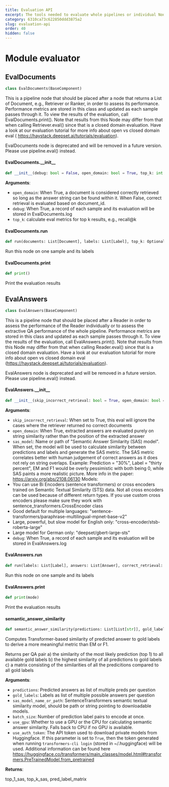 ```yaml
---
title: Evaluation API
excerpt: The tools needed to evaluate whole pipelines or individual Nodes.
category: 6310ca73c622850ddd3875a2
slug: evaluation-api
order: 40
hidden: false
---
```


<a id="evaluator"></a>

# Module evaluator

<a id="evaluator.EvalDocuments"></a>

## EvalDocuments

```python
class EvalDocuments(BaseComponent)
```

This is a pipeline node that should be placed after a node that returns a List of Document, e.g., Retriever or
Ranker, in order to assess its performance. Performance metrics are stored in this class and updated as each
sample passes through it. To view the results of the evaluation, call EvalDocuments.print(). Note that results
from this Node may differ from that when calling Retriever.eval() since that is a closed domain evaluation. Have
a look at our evaluation tutorial for more info about open vs closed domain eval (
https://haystack.deepset.ai/tutorials/evaluation).

EvalDocuments node is deprecated and will be removed in a future version.
Please use pipeline.eval() instead.

<a id="evaluator.EvalDocuments.__init__"></a>

#### EvalDocuments.\_\_init\_\_

```python
def __init__(debug: bool = False, open_domain: bool = True, top_k: int = 10)
```

**Arguments**:

- `open_domain`: When True, a document is considered correctly retrieved so long as the answer string can be found within it.
When False, correct retrieval is evaluated based on document_id.
- `debug`: When True, a record of each sample and its evaluation will be stored in EvalDocuments.log
- `top_k`: calculate eval metrics for top k results, e.g., recall@k

<a id="evaluator.EvalDocuments.run"></a>

#### EvalDocuments.run

```python
def run(documents: List[Document], labels: List[Label], top_k: Optional[int] = None)
```

Run this node on one sample and its labels

<a id="evaluator.EvalDocuments.print"></a>

#### EvalDocuments.print

```python
def print()
```

Print the evaluation results

<a id="evaluator.EvalAnswers"></a>

## EvalAnswers

```python
class EvalAnswers(BaseComponent)
```

This is a pipeline node that should be placed after a Reader in order to assess the performance of the Reader
individually or to assess the extractive QA performance of the whole pipeline. Performance metrics are stored in
this class and updated as each sample passes through it. To view the results of the evaluation, call EvalAnswers.print().
Note that results from this Node may differ from that when calling Reader.eval()
since that is a closed domain evaluation. Have a look at our evaluation tutorial for more info about
open vs closed domain eval (https://haystack.deepset.ai/tutorials/evaluation).

EvalAnswers node is deprecated and will be removed in a future version.
Please use pipeline.eval() instead.

<a id="evaluator.EvalAnswers.__init__"></a>

#### EvalAnswers.\_\_init\_\_

```python
def __init__(skip_incorrect_retrieval: bool = True, open_domain: bool = True, sas_model: str = None, debug: bool = False)
```

**Arguments**:

- `skip_incorrect_retrieval`: When set to True, this eval will ignore the cases where the retriever returned no correct documents
- `open_domain`: When True, extracted answers are evaluated purely on string similarity rather than the position of the extracted answer
- `sas_model`: Name or path of "Semantic Answer Similarity (SAS) model". When set, the model will be used to calculate similarity between predictions and labels and generate the SAS metric.
The SAS metric correlates better with human judgement of correct answers as it does not rely on string overlaps.
Example: Prediction = "30%", Label = "thirty percent", EM and F1 would be overly pessimistic with both being 0, while SAS paints a more realistic picture.
More info in the paper: https://arxiv.org/abs/2108.06130
Models:
- You can use Bi Encoders (sentence transformers) or cross encoders trained on Semantic Textual Similarity (STS) data.
  Not all cross encoders can be used because of different return types.
  If you use custom cross encoders please make sure they work with sentence_transformers.CrossEncoder class
- Good default for multiple languages: "sentence-transformers/paraphrase-multilingual-mpnet-base-v2"
- Large, powerful, but slow model for English only: "cross-encoder/stsb-roberta-large"
- Large model for German only: "deepset/gbert-large-sts"
- `debug`: When True, a record of each sample and its evaluation will be stored in EvalAnswers.log

<a id="evaluator.EvalAnswers.run"></a>

#### EvalAnswers.run

```python
def run(labels: List[Label], answers: List[Answer], correct_retrieval: bool)
```

Run this node on one sample and its labels

<a id="evaluator.EvalAnswers.print"></a>

#### EvalAnswers.print

```python
def print(mode)
```

Print the evaluation results

<a id="evaluator.semantic_answer_similarity"></a>

#### semantic\_answer\_similarity

```python
def semantic_answer_similarity(predictions: List[List[str]], gold_labels: List[List[str]], sas_model_name_or_path: str = "sentence-transformers/paraphrase-multilingual-mpnet-base-v2", batch_size: int = 32, use_gpu: bool = True, use_auth_token: Optional[Union[str, bool]] = None) -> Tuple[List[float], List[float], List[List[float]]]
```

Computes Transformer-based similarity of predicted answer to gold labels to derive a more meaningful metric than EM or F1.

Returns per QA pair a) the similarity of the most likely prediction (top 1) to all available gold labels
                    b) the highest similarity of all predictions to gold labels
                    c) a matrix consisting of the similarities of all the predicitions compared to all gold labels

**Arguments**:

- `predictions`: Predicted answers as list of multiple preds per question
- `gold_labels`: Labels as list of multiple possible answers per question
- `sas_model_name_or_path`: SentenceTransformers semantic textual similarity model, should be path or string
pointing to downloadable models.
- `batch_size`: Number of prediction label pairs to encode at once.
- `use_gpu`: Whether to use a GPU or the CPU for calculating semantic answer similarity.
Falls back to CPU if no GPU is available.
- `use_auth_token`: The API token used to download private models from Huggingface.
If this parameter is set to `True`, then the token generated when running
`transformers-cli login` (stored in ~/.huggingface) will be used.
Additional information can be found here
https://huggingface.co/transformers/main_classes/model.html#transformers.PreTrainedModel.from_pretrained

**Returns**:

top_1_sas, top_k_sas, pred_label_matrix

